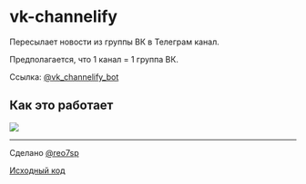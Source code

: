 # vk-channelify

Пересылает новости из группы ВК в Телеграм канал.

Предполагается, что 1 канал = 1 группа ВК.

Ссылка: [@vk_channelify_bot](https://t.me/vk_channelify_bot)

## Как это работает

![](//imgur.com/5rQ8eY5.png)

---

Сделано [@reo7sp](https://oleg.rocks)

[Исходный код](https://github.com/reo7sp/vk-channelify)
